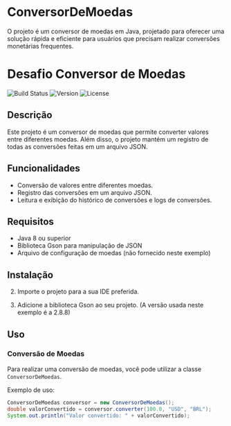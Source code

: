 # ConversorDeMoedas
O projeto é um conversor de moedas em Java, projetado para oferecer uma solução rápida e eficiente para usuários que 
precisam realizar conversões monetárias frequentes.

# Desafio Conversor de Moedas

![Build Status](https://github.com/seu-usuario/nome-do-repositorio/actions/workflows/build.yml/badge.svg)
![Version](https://img.shields.io/github/v/release/seu-usuario/nome-do-repositorio?include_prereleases)
![License](https://img.shields.io/github/license/seu-usuario/nome-do-repositorio)

## Descrição

Este projeto é um conversor de moedas que permite converter valores entre diferentes moedas. Além disso, o projeto mantém um registro de todas as conversões feitas em um arquivo JSON.

## Funcionalidades

- Conversão de valores entre diferentes moedas.
- Registro das conversões em um arquivo JSON.
- Leitura e exibição do histórico de conversões e logs de conversões.

## Requisitos

- Java 8 ou superior
- Biblioteca Gson para manipulação de JSON
- Arquivo de configuração de moedas (não fornecido neste exemplo)

## Instalação


2. Importe o projeto para a sua IDE preferida.

3. Adicione a biblioteca Gson ao seu projeto. (A versão usada neste exemplo é a 2.8.8)

## Uso

### Conversão de Moedas

Para realizar uma conversão de moedas, você pode utilizar a classe `ConversorDeMoedas`.

Exemplo de uso:

```java
ConversorDeMoedas conversor = new ConversorDeMoedas();
double valorConvertido = conversor.converter(100.0, "USD", "BRL");
System.out.println("Valor convertido: " + valorConvertido);

